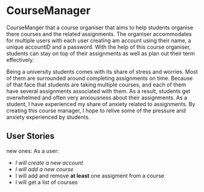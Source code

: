 # CourseManager


CourseManger that a course organiser that aims to help students organise 
there courses and the related assignments. The organiser accommodates for 
multiple users with each user creating am account using their name, a unique 
accountID and a password. With the help of this course organiser, students can
stay on top of their assignments as well as plan out their term effectively.

Being a university students comes with its share of stress and worries. Most of them 
are surrounded around completing assignments on time. Because of that face that students
are taking multiple courses, and each of them have several assignments associated with them. 
As a result, students get overwhelmed and often very anxiousness about their assignments. 
As a student, I have experienced my share of anxiety related to assignments. By creating this
course manager, I hope to relive some of the pressure and anxiety experienced by students.



## User Stories
new ones:
As a user:
- _I will create a new account_
- _I will add a new course_
- I will add and remove __at least__ one assigment from a course
- I will get a list of courses



